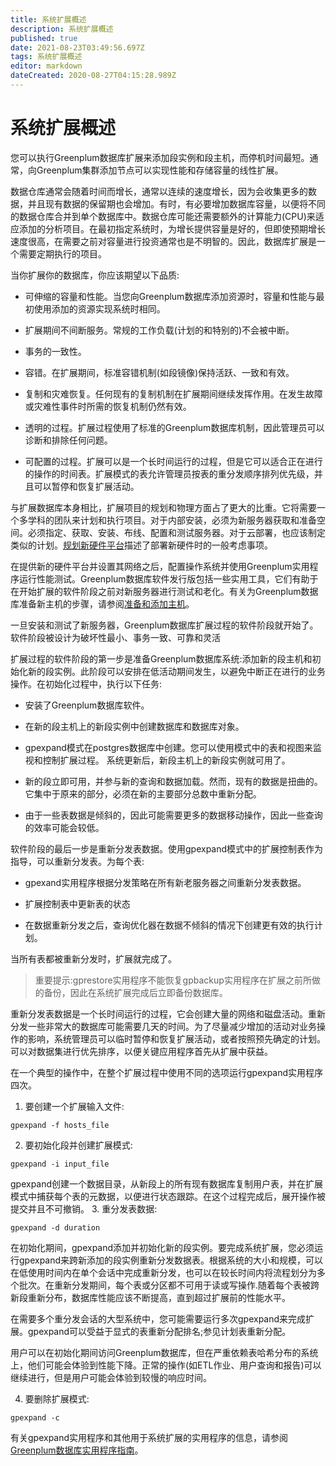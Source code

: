 ```yaml
---
title: 系统扩展概述
description: 系统扩展概述
published: true
date: 2021-08-23T03:49:56.697Z
tags: 系统扩展概述
editor: markdown
dateCreated: 2020-08-27T04:15:28.989Z
---
```


# 系统扩展概述
您可以执行Greenplum数据库扩展来添加段实例和段主机，而停机时间最短。通常，向Greenplum集群添加节点可以实现性能和存储容量的线性扩展。

数据仓库通常会随着时间而增长，通常以连续的速度增长，因为会收集更多的数据，并且现有数据的保留期也会增加。有时，有必要增加数据库容量，以便将不同的数据仓库合并到单个数据库中。数据仓库可能还需要额外的计算能力(CPU)来适应添加的分析项目。在最初指定系统时，为增长提供容量是好的，但即使预期增长速度很高，在需要之前对容量进行投资通常也是不明智的。因此，数据库扩展是一个需要定期执行的项目。

当你扩展你的数据库，你应该期望以下品质:

- 可伸缩的容量和性能。当您向Greenplum数据库添加资源时，容量和性能与最初使用添加的资源实现系统时相同。
- 扩展期间不间断服务。常规的工作负载(计划的和特别的)不会被中断。

- 事务的一致性。

- 容错。在扩展期间，标准容错机制(如段镜像)保持活跃、一致和有效。

- 复制和灾难恢复。任何现有的复制机制在扩展期间继续发挥作用。在发生故障或灾难性事件时所需的恢复机制仍然有效。

- 透明的过程。扩展过程使用了标准的Greenplum数据库机制，因此管理员可以诊断和排除任何问题。

- 可配置的过程。扩展可以是一个长时间运行的过程，但是它可以适合正在进行的操作的时间表。扩展模式的表允许管理员按表的重分发顺序排列优先级，并且可以暂停和恢复扩展活动。

与扩展数据库本身相比，扩展项目的规划和物理方面占了更大的比重。它将需要一个多学科的团队来计划和执行项目。对于内部安装，必须为新服务器获取和准备空间。必须指定、获取、安装、布线、配置和测试服务器。对于云部署，也应该制定类似的计划。[规划新硬件平台]()描述了部署新硬件时的一般考虑事项。

在提供新的硬件平台并设置其网络之后，配置操作系统并使用Greenplum实用程序运行性能测试。Greenplum数据库软件发行版包括一些实用工具，它们有助于在开始扩展的软件阶段之前对新服务器进行测试和老化。有关为Greenplum数据库准备新主机的步骤，请参阅[准备和添加主机]()。

一旦安装和测试了新服务器，Greenplum数据库扩展过程的软件阶段就开始了。软件阶段被设计为破坏性最小、事务一致、可靠和灵活

扩展过程的软件阶段的第一步是准备Greenplum数据库系统:添加新的段主机和初始化新的段实例。此阶段可以安排在低活动期间发生，以避免中断正在进行的业务操作。在初始化过程中，执行以下任务:

- 安装了Greenplum数据库软件。
- 在新的段主机上的新段实例中创建数据库和数据库对象。
- gpexpand模式在postgres数据库中创建。您可以使用模式中的表和视图来监视和控制扩展过程。
 系统更新后，新段主机上的新段实例就可用了。
- 新的段立即可用，并参与新的查询和数据加载。然而，现有的数据是扭曲的。它集中于原来的部分，必须在新的主要部分总数中重新分配。

- 由于一些表数据是倾斜的，因此可能需要更多的数据移动操作，因此一些查询的效率可能会较低。

软件阶段的最后一步是重新分发表数据。使用gpexpand模式中的扩展控制表作为指导，可以重新分发表。为每个表:

- gpexand实用程序根据分发策略在所有新老服务器之间重新分发表数据。

- 扩展控制表中更新表的状态

- 在数据重新分发之后，查询优化器在数据不倾斜的情况下创建更有效的执行计划。

当所有表都被重新分发时，扩展就完成了。

> 重要提示:gprestore实用程序不能恢复gpbackup实用程序在扩展之前所做的备份，因此在系统扩展完成后立即备份数据库。

重新分发表数据是一个长时间运行的过程，它会创建大量的网络和磁盘活动。重新分发一些非常大的数据库可能需要几天的时间。为了尽量减少增加的活动对业务操作的影响，系统管理员可以临时暂停和恢复扩展活动，或者按照预先确定的计划。可以对数据集进行优先排序，以便关键应用程序首先从扩展中获益。

在一个典型的操作中，在整个扩展过程中使用不同的选项运行gpexpand实用程序四次。

1. 要创建一个扩展输入文件:

```
gpexpand -f hosts_file
```
2. 要初始化段并创建扩展模式:
```
gpexpand -i input_file
```

gpexpand创建一个数据目录，从新段上的所有现有数据库复制用户表，并在扩展模式中捕获每个表的元数据，以便进行状态跟踪。在这个过程完成后，展开操作被提交并且不可撤销。
3. 重分发表数据:
```
gpexpand -d duration
```
在初始化期间，gpexpand添加并初始化新的段实例。要完成系统扩展，您必须运行gpexpand来跨新添加的段实例重新分发数据表。根据系统的大小和规模，可以在低使用时间内在单个会话中完成重新分发，也可以在较长时间内将流程划分为多个批次。在重新分发期间，每个表或分区都不可用于读或写操作.随着每个表被跨新段重新分布，数据库性能应该不断提高，直到超过扩展前的性能水平。

在需要多个重分发会话的大型系统中，您可能需要运行多次gpexpand来完成扩展。gpexpand可以受益于显式的表重新分配排名;参见计划表重新分配。

用户可以在初始化期间访问Greenplum数据库，但在严重依赖表哈希分布的系统上，他们可能会体验到性能下降。正常的操作(如ETL作业、用户查询和报告)可以继续进行，但是用户可能会体验到较慢的响应时间。

4. 要删除扩展模式:

```
gpexpand -c
```
有关gpexpand实用程序和其他用于系统扩展的实用程序的信息，请参阅[Greenplum数据库实用程序指南]()。


